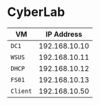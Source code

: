 # CyberLab
|    VM   |   IP Address  |
| ------- | ------------- |
| `DC1`   | 192.168.10.10 |
| `WSUS`  | 192.168.10.11 |
| `DHCP`  | 192.168.10.12 |
| `FS01`  | 192.168.10.13 |
| `Client`| 192.168.10.50 |
